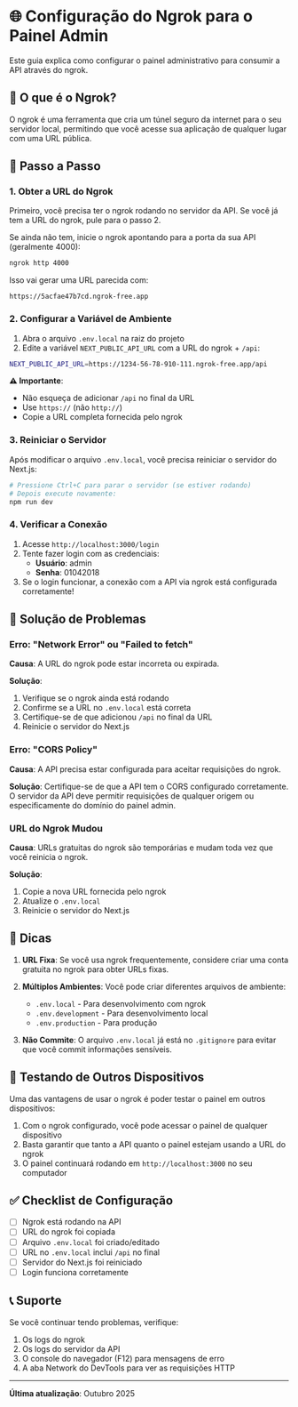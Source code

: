 # 🌐 Configuração do Ngrok para o Painel Admin

Este guia explica como configurar o painel administrativo para consumir a API através do ngrok.

## 📝 O que é o Ngrok?

O ngrok é uma ferramenta que cria um túnel seguro da internet para o seu servidor local, permitindo que você acesse sua aplicação de qualquer lugar com uma URL pública.

## 🚀 Passo a Passo

### 1. Obter a URL do Ngrok

Primeiro, você precisa ter o ngrok rodando no servidor da API. Se você já tem a URL do ngrok, pule para o passo 2.

Se ainda não tem, inicie o ngrok apontando para a porta da sua API (geralmente 4000):

```bash
ngrok http 4000
```

Isso vai gerar uma URL parecida com:
```
https://5acfae47b7cd.ngrok-free.app
```

### 2. Configurar a Variável de Ambiente

1. Abra o arquivo `.env.local` na raiz do projeto
2. Edite a variável `NEXT_PUBLIC_API_URL` com a URL do ngrok + `/api`:

```bash
NEXT_PUBLIC_API_URL=https://1234-56-78-910-111.ngrok-free.app/api
```

**⚠️ Importante**: 
- Não esqueça de adicionar `/api` no final da URL
- Use `https://` (não `http://`)
- Copie a URL completa fornecida pelo ngrok

### 3. Reiniciar o Servidor

Após modificar o arquivo `.env.local`, você precisa reiniciar o servidor do Next.js:

```bash
# Pressione Ctrl+C para parar o servidor (se estiver rodando)
# Depois execute novamente:
npm run dev
```

### 4. Verificar a Conexão

1. Acesse `http://localhost:3000/login`
2. Tente fazer login com as credenciais:
   - **Usuário**: admin
   - **Senha**: 01042018
3. Se o login funcionar, a conexão com a API via ngrok está configurada corretamente!

## 🔧 Solução de Problemas

### Erro: "Network Error" ou "Failed to fetch"

**Causa**: A URL do ngrok pode estar incorreta ou expirada.

**Solução**:
1. Verifique se o ngrok ainda está rodando
2. Confirme se a URL no `.env.local` está correta
3. Certifique-se de que adicionou `/api` no final da URL
4. Reinicie o servidor do Next.js

### Erro: "CORS Policy"

**Causa**: A API precisa estar configurada para aceitar requisições do ngrok.

**Solução**: Certifique-se de que a API tem o CORS configurado corretamente. O servidor da API deve permitir requisições de qualquer origem ou especificamente do domínio do painel admin.

### URL do Ngrok Mudou

**Causa**: URLs gratuitas do ngrok são temporárias e mudam toda vez que você reinicia o ngrok.

**Solução**: 
1. Copie a nova URL fornecida pelo ngrok
2. Atualize o `.env.local`
3. Reinicie o servidor do Next.js

## 🎯 Dicas

1. **URL Fixa**: Se você usa ngrok frequentemente, considere criar uma conta gratuita no ngrok para obter URLs fixas.

2. **Múltiplos Ambientes**: Você pode criar diferentes arquivos de ambiente:
   - `.env.local` - Para desenvolvimento com ngrok
   - `.env.development` - Para desenvolvimento local
   - `.env.production` - Para produção

3. **Não Commite**: O arquivo `.env.local` já está no `.gitignore` para evitar que você commit informações sensíveis.

## 📱 Testando de Outros Dispositivos

Uma das vantagens de usar o ngrok é poder testar o painel em outros dispositivos:

1. Com o ngrok configurado, você pode acessar o painel de qualquer dispositivo
2. Basta garantir que tanto a API quanto o painel estejam usando a URL do ngrok
3. O painel continuará rodando em `http://localhost:3000` no seu computador

## ✅ Checklist de Configuração

- [ ] Ngrok está rodando na API
- [ ] URL do ngrok foi copiada
- [ ] Arquivo `.env.local` foi criado/editado
- [ ] URL no `.env.local` inclui `/api` no final
- [ ] Servidor do Next.js foi reiniciado
- [ ] Login funciona corretamente

## 📞 Suporte

Se você continuar tendo problemas, verifique:
1. Os logs do ngrok
2. Os logs do servidor da API
3. O console do navegador (F12) para mensagens de erro
4. A aba Network do DevTools para ver as requisições HTTP

---

**Última atualização**: Outubro 2025

